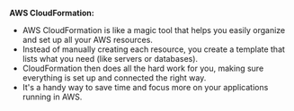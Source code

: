**AWS CloudFormation:**

- AWS CloudFormation is like a magic tool that helps you easily organize and set up all your AWS resources. 
- Instead of manually creating each resource, you create a template that lists what you need (like servers or databases). 
- CloudFormation then does all the hard work for you, making sure everything is set up and connected the right way.
- It's a handy way to save time and focus more on your applications running in AWS.
